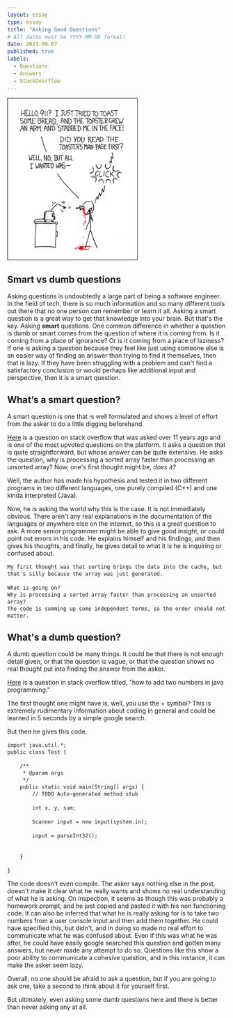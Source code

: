 ```yaml
---
layout: essay
type: essay
title: "Asking Good Questions"
# All dates must be YYYY-MM-DD format!
date: 2023-09-07
published: true
labels:
  - Questions
  - Answers
  - StackOverflow
---
```


<img width="300px" class="rounded float-start pe-4" src="../img/smart-questions/rtfm.png">

## Smart vs dumb questions

Asking questions is undoubtedly a large part of being a software engineer. In the field of tech, there is so much information and so many different tools out there that no one person can remember or learn it all. Asking a smart question is a great way to get that knowledge into your brain. But that's the key. Asking **smart** questions. One common  difference in whether a question is dumb or smart comes from the question of where it is coming from. Is it coming from a place of ignorance? Or is it coming from a place of laziness? If one is asking a question because they feel like just using someone else is an easier way of finding an answer than trying to find it themselves, then that is lazy. If they have been struggling with a problem and can't find a satisfactory conclusion or would perhaps like additional input and perspective, then it is a smart question.

## What’s a smart question?
A smart question is one that is well formulated and shows a level of effort from the asker to do a little digging beforehand.

[Here](https://stackoverflow.com/questions/11227809/why-is-processing-a-sorted-array-faster-than-processing-an-unsorted-array/11227902#11227902) is a question on stack overflow that was asked over 11 years ago and is one of the most upvoted questions on the platform. It asks a question that is quite straightforward, but whose answer can be quite extensive. He asks the question, why is processing a sorted array faster than processing an unsorted array? Now, one's first thought might be, *does it?*

Well, the author has made his hypothesis and tested it in two different programs in two different languages, one purely compiled (C++) and one kinda interpreted (Java).

Now, he is asking the world why this is the case. It is not immediately obvious. There aren't any real explanations in the documentation of the languages or anywhere else on the internet, so this is a great question to ask. A more senior programmer might be able to give good insight, or could point out errors in his code. He explains himself and his findings, and then gives his thoughts, and finally, he gives detail to what it is he is inquiring or confused about.

```
My first thought was that sorting brings the data into the cache, but that's silly because the array was just generated.

What is going on?
Why is processing a sorted array faster than processing an unsorted array?
The code is summing up some independent terms, so the order should not matter.
```

## What's a dumb question?
A dumb question could be many things. It could be that there is not enough detail given, or that the question is vague, or that the question shows no real thought put into finding the answer from the asker.

[Here](https://stackoverflow.com/questions/19531133/how-to-add-two-numbers-in-java-programming) is a question in stack overflow titled, "how to add two numbers in java programming."

The first thought one might have is, well, you use the + symbol? This is extremely rudimentary information about coding in general and could be learned in 5 seconds by a simple google search.

But then he gives this code.

```
import java.util.*;
public class Test {

    /**
     * @param args
     */
    public static void main(String[] args) {
        // TODO Auto-generated method stub

        int x, y, sum;

        Scanner input = new input(system.in);

        input = parseInt32();


    }

}
```

The code doesn't even compile. The asker says nothing else in the post, doesn't make it clear what he really wants and shows no real understanding of what he is asking. On inspection, it seems as though this was probably a homework prompt, and he just copied and pasted it with his non functioning code.
It can also be inferred that what he is really asking for is to take two numbers from a user console input and then add them together. He could have specified this, but didn't, and in doing so made no real effort to communicate what he was confused about. 
Even if this was what he was after, he could have easily google searched this question and gotten many answers, but never made any attempt to do so.
Questions like this show a poor ability to communicate a cohesive question, and in this instance, it can make the asker seem lazy.

Overall, no one should be afraid to ask a question, but if you are going to ask one, take a second to think about it for yourself first.

But ultimately, even asking some dumb questions here and there is better than never asking any at all.
